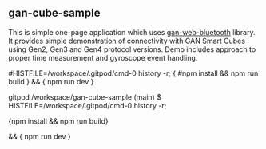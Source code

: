 ## gan-cube-sample

This is simple one-page application which uses [gan-web-bluetooth](https://github.com/afedotov/gan-web-bluetooth) library.
It provides simple demonstration of connectivity with GAN Smart Cubes using Gen2, Gen3 and Gen4 protocol versions.
Demo includes approach to proper time measurement and gyroscope event handling.

 #HISTFILE=/workspace/.gitpod/cmd-0 history -r; 
 { #npm install && npm run build } 
&& 
{ npm run dev }

gitpod /workspace/gan-cube-sample (main) $  HISTFILE=/workspace/.gitpod/cmd-0 history -r; 

{npm install && npm run build} 

&& { npm run dev } 

